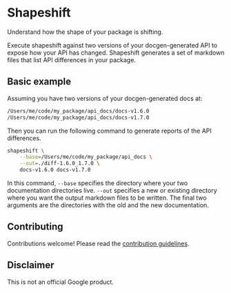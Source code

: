 Shapeshift
==========

Understand how the shape of your package is shifting.

Execute shapeshift against two versions of your docgen-generated API to expose
how your API has changed. Shapeshift generates a set of markdown files that
list API differences in your package.

Basic example
-------------

Assuming you have two versions of your docgen-generated docs at:

```bash
/Users/me/code/my_package/api_docs/docs-v1.6.0
/Users/me/code/my_package/api_docs/docs-v1.7.0
```

Then you can run the following command to generate reports of the API
differences.

```bash
shapeshift \
    --base=/Users/me/code/my_package/api_docs \
    --out=./diff-1.6.0_1.7.0 \
    docs-v1.6.0 docs-v1.7.0
```

In this command, `--base` specifies the directory where your two documentation
directories live. `--out` specifies a new or existing directory where you want
the output markdown files to be written. The final two arguments are the
directories with the old and the new documentation.

Contributing
------------

Contributions welcome! Please read the
[contribution guidelines](CONTRIBUTING.md).

Disclaimer
----------

This is not an official Google product.
